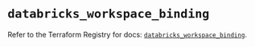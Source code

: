 # `databricks_workspace_binding`

Refer to the Terraform Registry for docs: [`databricks_workspace_binding`](https://registry.terraform.io/providers/databricks/databricks/1.60.0/docs/resources/workspace_binding).
